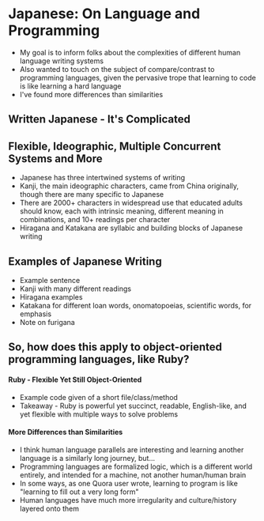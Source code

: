 # Japanese: On Language and Programming
- My goal is to inform folks about the complexities of different human language writing systems
- Also wanted to touch on the subject of compare/contrast to programming languages, given the pervasive trope that learning to code is like learning a hard language
- I've found more differences than similarities

## Written Japanese - It's Complicated

## Flexible, Ideographic, Multiple Concurrent Systems and More
- Japanese has three intertwined systems of writing
- Kanji, the main ideographic characters, came from China originally, though there are many specific to Japanese
- There are 2000+ characters in widespread use that educated adults should know, each with intrinsic meaning, different meaning in combinations, and 10+ readings per character
- Hiragana and Katakana are syllabic and building blocks of Japanese writing

## Examples of Japanese Writing
- Example sentence
- Kanji with many different readings
- Hiragana examples
- Katakana for different loan words, onomatopoeias, scientific words, for emphasis
- Note on furigana

## So, how does this apply to object-oriented programming languages, like Ruby?

#### Ruby - Flexible Yet Still Object-Oriented
- Example code given of a short file/class/method
- Takeaway - Ruby is powerful yet succinct, readable, English-like, and yet flexible with multiple ways to solve problems

#### More Differences than Similarities
- I think human language parallels are interesting and learning another language is a similarly long journey, but...
- Programming languages are formalized logic, which is a different world entirely, and intended for a machine, not another human/human brain
- In some ways, as one Quora user wrote, learning to program is like "learning to fill out a very long form"
- Human languages have much more irregularity and culture/history layered onto them

